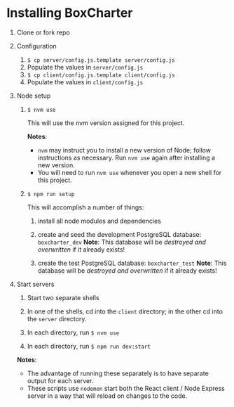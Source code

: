 # Installing BoxCharter

1. Clone or fork repo

2. Configuration

    1. `$ cp server/config.js.template server/config.js`
    2. Populate the values in `server/config.js`
    3. `$ cp client/config.js.template client/config.js`
    4. Populate the values in `client/config.js`

3. Node setup 

    1. `$ nvm use`

        This will use the nvm version assigned for this project. 
        
        __Notes__: 
        
        - `nvm` may instruct you to install a new version of Node; follow instructions as necessary. Run `nvm use` again after installing a new version.
        - You will need to run `nvm use` whenever you open a new shell for this project.

    2. `$ npm run setup`

        This will accomplish a number of things: 

        1. install all node modules and dependencies

        2. create and seed the development PostgreSQL database: `boxcharter_dev` __Note__: This database will be _destroyed and overwritten_ if it already exists!

        3. create the test PostgreSQL database: `boxcharter_test` __Note__: This database will be _destroyed and overwritten_ if it already exists!

4. Start servers 

    1. Start two separate shells

    2. In one of the shells, cd into the `client` directory; in the other cd into the `server` directory. 

    3. In each directory, run `$ nvm use`

    4. In each directory, run `$ npm run dev:start`

    __Notes__: 
    - The advantage of running these separately is to have separate output for each server.
    - These scripts use `nodemon` start both the React client / Node Express server in a way that will reload on changes to the code.